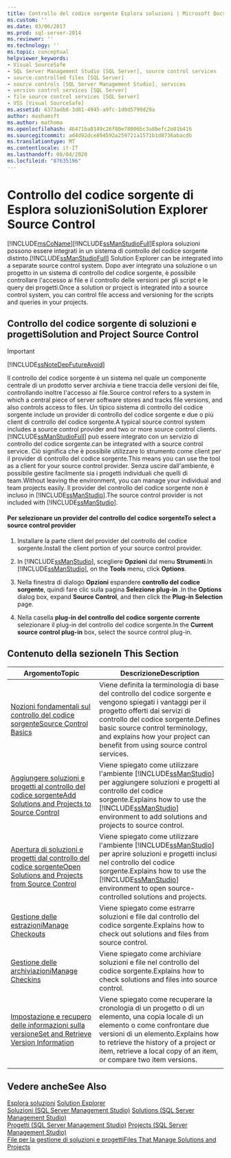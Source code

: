 ```yaml
---
title: Controllo del codice sorgente Esplora soluzioni | Microsoft Docs
ms.custom: ''
ms.date: 03/06/2017
ms.prod: sql-server-2014
ms.reviewer: ''
ms.technology: ''
ms.topic: conceptual
helpviewer_keywords:
- Visual SourceSafe
- SQL Server Management Studio [SQL Server], source control services
- source-controlled files [SQL Server]
- source controls [SQL Server Management Studio], services
- version control services [SQL Server]
- file source control services [SQL Server]
- VSS [Visual SourceSafe]
ms.assetid: 6373adb8-3d81-4945-a9fc-1d0d5799d29a
author: mashamsft
ms.author: mathoma
ms.openlocfilehash: 46471ba8149c26f80e78006bc3a8befc2e81b416
ms.sourcegitcommit: ad4d92dce894592a259721a1571b1d8736abacdb
ms.translationtype: MT
ms.contentlocale: it-IT
ms.lasthandoff: 08/04/2020
ms.locfileid: "87635196"
---
```

# <a name="solution-explorer-source-control"></a><span data-ttu-id="3c017-102">Controllo del codice sorgente di Esplora soluzioni</span><span class="sxs-lookup"><span data-stu-id="3c017-102">Solution Explorer Source Control</span></span>
  [!INCLUDE[msCoName](../includes/msconame-md.md)]<span data-ttu-id="3c017-103">[!INCLUDE[ssManStudioFull](../includes/ssmanstudiofull-md.md)]Esplora soluzioni possono essere integrati in un sistema di controllo del codice sorgente distinto.</span><span class="sxs-lookup"><span data-stu-id="3c017-103">[!INCLUDE[ssManStudioFull](../includes/ssmanstudiofull-md.md)] Solution Explorer can be integrated into a separate source control system.</span></span> <span data-ttu-id="3c017-104">Dopo aver integrato una soluzione o un progetto in un sistema di controllo del codice sorgente, è possibile controllare l'accesso ai file e il controllo delle versioni per gli script e le query dei progetti.</span><span class="sxs-lookup"><span data-stu-id="3c017-104">Once a solution or project is integrated into a source control system, you can control file access and versioning for the scripts and queries in your projects.</span></span>  
  
## <a name="solution-and-project-source-control"></a><span data-ttu-id="3c017-105">Controllo del codice sorgente di soluzioni e progetti</span><span class="sxs-lookup"><span data-stu-id="3c017-105">Solution and Project Source Control</span></span>  
  
> [!IMPORTANT]  
>  [!INCLUDE[ssNoteDepFutureAvoid](../includes/ssnotedepfutureavoid-md.md)]  
  
 <span data-ttu-id="3c017-106">Il controllo del codice sorgente è un sistema nel quale un componente centrale di un prodotto server archivia e tiene traccia delle versioni dei file, controllando inoltre l'accesso ai file.</span><span class="sxs-lookup"><span data-stu-id="3c017-106">Source control refers to a system in which a central piece of server software stores and tracks file versions, and also controls access to files.</span></span> <span data-ttu-id="3c017-107">Un tipico sistema di controllo del codice sorgente include un provider di controllo del codice sorgente e due o più client di controllo del codice sorgente.</span><span class="sxs-lookup"><span data-stu-id="3c017-107">A typical source control system includes a source control provider and two or more source control clients.</span></span> [!INCLUDE[ssManStudioFull](../includes/ssmanstudiofull-md.md)] <span data-ttu-id="3c017-108">può essere integrato con un servizio di controllo del codice sorgente.</span><span class="sxs-lookup"><span data-stu-id="3c017-108">can be integrated with a source control service.</span></span> <span data-ttu-id="3c017-109">Ciò significa che è possibile utilizzare lo strumento come client per il provider di controllo del codice sorgente.</span><span class="sxs-lookup"><span data-stu-id="3c017-109">This means you can use the tool as a client for your source control provider.</span></span> <span data-ttu-id="3c017-110">Senza uscire dall'ambiente, è possibile gestire facilmente sia i progetti individuali che quelli di team.</span><span class="sxs-lookup"><span data-stu-id="3c017-110">Without leaving the environment, you can manage your individual and team projects easily.</span></span> <span data-ttu-id="3c017-111">Il provider del controllo del codice sorgente non è incluso in [!INCLUDE[ssManStudio](../includes/ssmanstudio-md.md)].</span><span class="sxs-lookup"><span data-stu-id="3c017-111">The source control provider is not included with [!INCLUDE[ssManStudio](../includes/ssmanstudio-md.md)].</span></span>  
  
#### <a name="to-select-a-source-control-provider"></a><span data-ttu-id="3c017-112">Per selezionare un provider del controllo del codice sorgente</span><span class="sxs-lookup"><span data-stu-id="3c017-112">To select a source control provider</span></span>  
  
1.  <span data-ttu-id="3c017-113">Installare la parte client del provider del controllo del codice sorgente.</span><span class="sxs-lookup"><span data-stu-id="3c017-113">Install the client portion of your source control provider.</span></span>  
  
2.  <span data-ttu-id="3c017-114">In [!INCLUDE[ssManStudio](../includes/ssmanstudio-md.md)], scegliere **Opzioni** dal menu **Strumenti**.</span><span class="sxs-lookup"><span data-stu-id="3c017-114">In [!INCLUDE[ssManStudio](../includes/ssmanstudio-md.md)], on the **Tools** menu, click **Options**.</span></span>  
  
3.  <span data-ttu-id="3c017-115">Nella finestra di dialogo **Opzioni** espandere **controllo del codice sorgente**, quindi fare clic sulla pagina **Selezione plug-in** .</span><span class="sxs-lookup"><span data-stu-id="3c017-115">In the **Options** dialog box, expand **Source Control**, and then click the **Plug-in Selection** page.</span></span>  
  
4.  <span data-ttu-id="3c017-116">Nella casella **plug-in del controllo del codice sorgente corrente** selezionare il plug-in del controllo del codice sorgente.</span><span class="sxs-lookup"><span data-stu-id="3c017-116">In the **Current source control plug-in** box, select the source control plug-in.</span></span>  
  
## <a name="in-this-section"></a><span data-ttu-id="3c017-117">Contenuto della sezione</span><span class="sxs-lookup"><span data-stu-id="3c017-117">In This Section</span></span>  
  
|<span data-ttu-id="3c017-118">Argomento</span><span class="sxs-lookup"><span data-stu-id="3c017-118">Topic</span></span>|<span data-ttu-id="3c017-119">Descrizione</span><span class="sxs-lookup"><span data-stu-id="3c017-119">Description</span></span>|  
|-----------|-----------------|  
|[<span data-ttu-id="3c017-120">Nozioni fondamentali sul controllo del codice sorgente</span><span class="sxs-lookup"><span data-stu-id="3c017-120">Source Control Basics</span></span>](../../2014/database-engine/source-control-basics.md)|<span data-ttu-id="3c017-121">Viene definita la terminologia di base del controllo del codice sorgente e vengono spiegati i vantaggi per il progetto offerti dai servizi di controllo del codice sorgente.</span><span class="sxs-lookup"><span data-stu-id="3c017-121">Defines basic source control terminology, and explains how your project can benefit from using source control services.</span></span>|  
|[<span data-ttu-id="3c017-122">Aggiungere soluzioni e progetti al controllo del codice sorgente</span><span class="sxs-lookup"><span data-stu-id="3c017-122">Add Solutions and Projects to Source Control</span></span>](../../2014/database-engine/add-solutions-and-projects-to-source-control.md)|<span data-ttu-id="3c017-123">Viene spiegato come utilizzare l'ambiente [!INCLUDE[ssManStudio](../includes/ssmanstudio-md.md)] per aggiungere soluzioni e progetti al controllo del codice sorgente.</span><span class="sxs-lookup"><span data-stu-id="3c017-123">Explains how to use the [!INCLUDE[ssManStudio](../includes/ssmanstudio-md.md)] environment to add solutions and projects to source control.</span></span>|  
|[<span data-ttu-id="3c017-124">Apertura di soluzioni e progetti dal controllo del codice sorgente</span><span class="sxs-lookup"><span data-stu-id="3c017-124">Open Solutions and Projects from Source Control</span></span>](../../2014/database-engine/open-solutions-and-projects-from-source-control.md)|<span data-ttu-id="3c017-125">Viene spiegato come utilizzare l'ambiente [!INCLUDE[ssManStudio](../includes/ssmanstudio-md.md)] per aprire soluzioni e progetti inclusi nel controllo del codice sorgente.</span><span class="sxs-lookup"><span data-stu-id="3c017-125">Explains how to use the [!INCLUDE[ssManStudio](../includes/ssmanstudio-md.md)] environment to open source-controlled solutions and projects.</span></span>|  
|[<span data-ttu-id="3c017-126">Gestione delle estrazioni</span><span class="sxs-lookup"><span data-stu-id="3c017-126">Manage Checkouts</span></span>](../../2014/database-engine/manage-checkouts.md)|<span data-ttu-id="3c017-127">Viene spiegato come estrarre soluzioni e file dal controllo del codice sorgente.</span><span class="sxs-lookup"><span data-stu-id="3c017-127">Explains how to check out solutions and files from source control.</span></span>|  
|[<span data-ttu-id="3c017-128">Gestione delle archiviazioni</span><span class="sxs-lookup"><span data-stu-id="3c017-128">Manage Checkins</span></span>](../../2014/database-engine/manage-checkins.md)|<span data-ttu-id="3c017-129">Viene spiegato come archiviare soluzioni e file nel controllo del codice sorgente.</span><span class="sxs-lookup"><span data-stu-id="3c017-129">Explains how to check solutions and files into source control.</span></span>|  
|[<span data-ttu-id="3c017-130">Impostazione e recupero delle informazioni sulla versione</span><span class="sxs-lookup"><span data-stu-id="3c017-130">Set and Retrieve Version Information</span></span>](../../2014/database-engine/set-and-retrieve-version-information.md)|<span data-ttu-id="3c017-131">Viene spiegato come recuperare la cronologia di un progetto o di un elemento, una copia locale di un elemento o come confrontare due versioni di un elemento.</span><span class="sxs-lookup"><span data-stu-id="3c017-131">Explains how to retrieve the history of a project or item, retrieve a local copy of an item, or compare two item versions.</span></span>|  
|||  
  
## <a name="see-also"></a><span data-ttu-id="3c017-132">Vedere anche</span><span class="sxs-lookup"><span data-stu-id="3c017-132">See Also</span></span>  
 <span data-ttu-id="3c017-133">[Esplora soluzioni](../ssms/solution/solution-explorer.md) </span><span class="sxs-lookup"><span data-stu-id="3c017-133">[Solution Explorer](../ssms/solution/solution-explorer.md) </span></span>  
 <span data-ttu-id="3c017-134">[Soluzioni &#40;SQL Server Management Studio&#41;](../ssms/sql-server-management-studio-ssms.md) </span><span class="sxs-lookup"><span data-stu-id="3c017-134">[Solutions &#40;SQL Server Management Studio&#41;](../ssms/sql-server-management-studio-ssms.md) </span></span>  
 <span data-ttu-id="3c017-135">[Progetti &#40;SQL Server Management Studio&#41;](../ssms/solution/projects-sql-server-management-studio.md) </span><span class="sxs-lookup"><span data-stu-id="3c017-135">[Projects &#40;SQL Server Management Studio&#41;](../ssms/solution/projects-sql-server-management-studio.md) </span></span>  
 [<span data-ttu-id="3c017-136">File per la gestione di soluzioni e progetti</span><span class="sxs-lookup"><span data-stu-id="3c017-136">Files That Manage Solutions and Projects</span></span>](../ssms/solution/files-that-manage-solutions-and-projects.md)  
  
  
